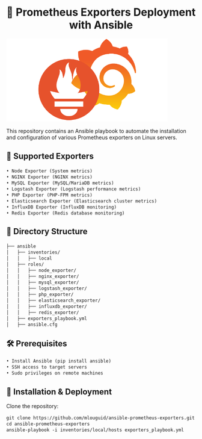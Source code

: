 <div align="center">

# 📌 Prometheus Exporters Deployment with Ansible

</div>

<img src="./imgs/img.png" alt="exporter promtheus" />

This repository contains an Ansible playbook to automate the installation and configuration of various Prometheus exporters on Linux servers.

## 🚀 Supported Exporters
	• Node Exporter (System metrics)
	• NGINX Exporter (NGINX metrics)
	• MySQL Exporter (MySQL/MariaDB metrics)
	• Logstash Exporter (Logstash performance metrics)
	• PHP Exporter (PHP-FPM metrics)
	• Elasticsearch Exporter (Elasticsearch cluster metrics)
	• InfluxDB Exporter (InfluxDB monitoring)
	• Redis Exporter (Redis database monitoring)

## 📂 Directory Structure
```
├── ansible
│   ├── inventories/
│   │   ├── local
│   ├── roles/
│   │   ├── node_exporter/
│   │   ├── nginx_exporter/
│   │   ├── mysql_exporter/
│   │   ├── logstash_exporter/
│   │   ├── php_exporter/
│   │   ├── elasticsearch_exporter/
│   │   ├── influxdb_exporter/
│   │   ├── redis_exporter/
│   ├── exporters_playbook.yml
│   ├── ansible.cfg
```

## 🛠 Prerequisites
	• Install Ansible (pip install ansible)
	• SSH access to target servers
	• Sudo privileges on remote machines
 
## 🎯 Installation & Deployment

Clone the repository:
```
git clone https://github.com/mlouguid/ansible-prometheus-exporters.git
cd ansible-prometheus-exporters
ansible-playbook -i inventories/local/hosts exporters_playbook.yml
```
